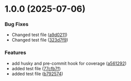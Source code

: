 # 1.0.0 (2025-07-06)


### Bug Fixes

* Changed test file ([a9d0211](https://github.com/sunamo/sunodejs/commit/a9d0211b249642ba18671e0104de0f91595b2fef))
* Changed test file ([323d7f9](https://github.com/sunamo/sunodejs/commit/323d7f9dd67a904379e999955e54a689e7b9bac0))


### Features

* add husky and pre-commit hook for coverage ([a561292](https://github.com/sunamo/sunodejs/commit/a56129251036600881458cbd93e1a3068c45859f))
* added test file ([77cfb7f](https://github.com/sunamo/sunodejs/commit/77cfb7fdee51ca75786c9f611a15a7efa7e252a2))
* added test file ([b792574](https://github.com/sunamo/sunodejs/commit/b7925747fd8885523b1f774b3ddba4fd24d408ae))
